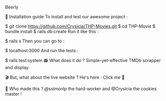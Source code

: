 Beerly 

🔧 Installation guide
To install and test our awesome project :

$ git clone https://github.com/Crysicia/THP-Movies.git
$ cd THP-Movie
$ bundle install
$ rails db:create
Run it like this :

$ rails s
Then you can go to :

$ localhost:3000
And run the tests :

$ rails test:system
📻 What does it do ?
Simple-yet-effective TMDb scrapper and display.

🎬 But, what about the live website ?
He's here : Click me 🌟

🐙 Who made this ?
@ssimonlp the hard-worker and @Crysicia the cookies master !

